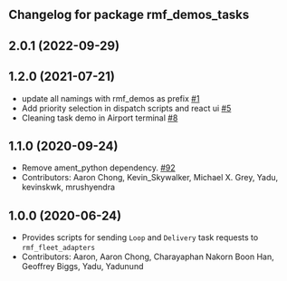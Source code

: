## Changelog for package rmf_demos_tasks

2.0.1 (2022-09-29)
------------------

1.2.0 (2021-07-21)
------------------
* update all namings with rmf_demos as prefix [#1](https://github.com/open-rmf/rmf_demos/pull/1)
* Add priority selection in dispatch scripts and react ui [#5](https://github.com/open-rmf/rmf_demos/pull/5)
* Cleaning task demo in Airport terminal [#8](https://github.com/open-rmf/rmf_demos/pull/8)

1.1.0 (2020-09-24)
------------------
* Remove ament_python dependency. [#92](https://github.com/osrf/rmf_demos/pull/92)
* Contributors: Aaron Chong, Kevin_Skywalker, Michael X. Grey, Yadu, kevinskwk, mrushyendra

1.0.0 (2020-06-24)
------------------
* Provides scripts for sending `Loop` and `Delivery` task requests to `rmf_fleet_adapters`
* Contributors: Aaron, Aaron Chong, Charayaphan Nakorn Boon Han, Geoffrey Biggs, Yadu, Yadunund
